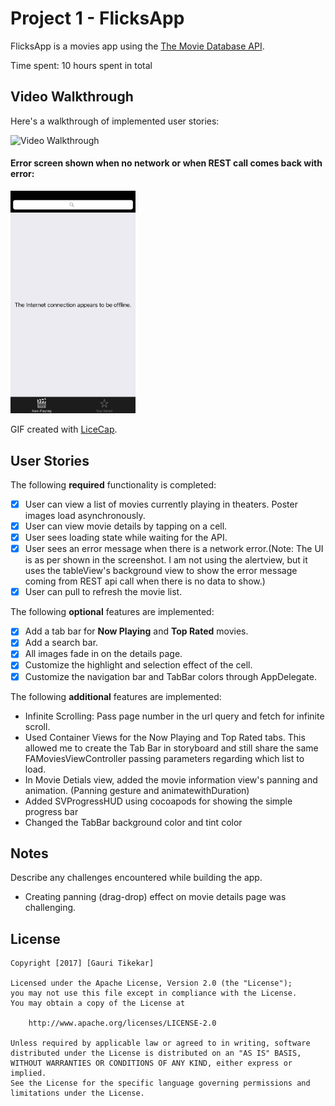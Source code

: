 # Project 1 - FlicksApp

FlicksApp is a movies app using the [The Movie Database API](http://docs.themoviedb.apiary.io/#).

Time spent: 10 hours spent in total

## Video Walkthrough

Here's a walkthrough of implemented user stories:

<img src='https://github.com/tikekar/FlicksApp/blob/master/FlicksApp_walkthrough.gif' title='Video Walkthrough' width='200px' alt='Video Walkthrough' />

#### Error screen shown when no network or when REST call comes back with error:
<img src='https://github.com/tikekar/FlicksApp/blob/master/Simulator%20Screen%20Shot%20Apr%202%2C%202017%2C%201.36.50%20PM.png' title='Network Error Screenshot' width='200px' alt='' />


GIF created with [LiceCap](http://www.cockos.com/licecap/).

## User Stories

The following **required** functionality is completed:

- [x] User can view a list of movies currently playing in theaters. Poster images load asynchronously.
- [x] User can view movie details by tapping on a cell.
- [x] User sees loading state while waiting for the API.
- [x] User sees an error message when there is a network error.(Note: The UI is as per shown in the screenshot. I am not using the alertview, but it uses the tableView's background view to show the error message coming from REST api call when there is no data to show.)
- [x] User can pull to refresh the movie list.

The following **optional** features are implemented:

- [x] Add a tab bar for **Now Playing** and **Top Rated** movies.
- [x] Add a search bar.
- [x] All images fade in on the details page.
- [x] Customize the highlight and selection effect of the cell.
- [x] Customize the navigation bar and TabBar colors through AppDelegate.

The following **additional** features are implemented:
- Infinite Scrolling: Pass page number in the url query and fetch for infinite scroll.
- Used Container Views for the Now Playing and Top Rated tabs. This allowed me to create the Tab Bar in storyboard and still share the same FAMoviesViewController passing parameters regarding which list to load.
- In Movie Detials view, added the movie information view's panning and animation. (Panning gesture and animatewithDuration)
- Added SVProgressHUD using cocoapods for showing the simple progress bar
- Changed the TabBar background color and tint color

## Notes

Describe any challenges encountered while building the app.
- Creating panning (drag-drop) effect on movie details page was challenging. 

## License

    Copyright [2017] [Gauri Tikekar]

    Licensed under the Apache License, Version 2.0 (the "License");
    you may not use this file except in compliance with the License.
    You may obtain a copy of the License at

        http://www.apache.org/licenses/LICENSE-2.0

    Unless required by applicable law or agreed to in writing, software
    distributed under the License is distributed on an "AS IS" BASIS,
    WITHOUT WARRANTIES OR CONDITIONS OF ANY KIND, either express or implied.
    See the License for the specific language governing permissions and
    limitations under the License.
